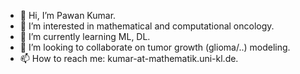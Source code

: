 - 👋 Hi, I’m Pawan Kumar.
- 👀 I’m interested in mathematical and computational oncology.
- 🌱 I’m currently learning ML, DL.
- 💞️ I’m looking to collaborate on tumor growth (glioma/..) modeling.
- 📫 How to reach me: kumar-at-mathematik.uni-kl.de.

<!---
its-Pa1/its-Pa1 is a ✨ special ✨ repository because its `README.md` (this file) appears on your GitHub profile.
You can click the Preview link to take a look at your changes.
--->
